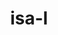 ---
title: "isa-l"
layout: cache
categories: [package, develop]
meta: {"compilers": ["gcc@11.4.0"], "num_specs": 7, "num_specs_by_stack": {"hep": 7, "root": 7}, "oss": ["ubuntu22.04"], "platforms": ["linux"], "stacks": ["hep", "root"], "targets": ["x86_64_v3"], "versions": ["2.31.1"]}
spec_details: [{"compiler": "gcc@11.4.0", "hash": "2ib7uyxeh6pc7okn3s2x3pf7vm3iewze", "os": "ubuntu22.04", "platform": "linux", "size": "-", "stacks": ["hep", "root"], "target": "x86_64_v3", "variants": ["build_system=autotools"], "versions": ["2.31.1"]}, {"compiler": "gcc@11.4.0", "hash": "56o5sjkadrlbbartn5wuz5hr5srte33t", "os": "ubuntu22.04", "platform": "linux", "size": "-", "stacks": ["hep", "root"], "target": "x86_64_v3", "variants": ["build_system=autotools"], "versions": ["2.31.1"]}, {"compiler": "gcc@11.4.0", "hash": "bkuo3jaylv642prkdrsigav3rdqsdpcn", "os": "ubuntu22.04", "platform": "linux", "size": "-", "stacks": ["hep", "root"], "target": "x86_64_v3", "variants": ["build_system=autotools"], "versions": ["2.31.1"]}, {"compiler": "gcc@11.4.0", "hash": "bzcp7nuuhmnx76kx5fmypzb5jissl3w6", "os": "ubuntu22.04", "platform": "linux", "size": "-", "stacks": ["hep", "root"], "target": "x86_64_v3", "variants": ["build_system=autotools"], "versions": ["2.31.1"]}, {"compiler": "gcc@11.4.0", "hash": "ebhvx6oyzxhffs24dtl5ikqjxhegx2vt", "os": "ubuntu22.04", "platform": "linux", "size": "-", "stacks": ["hep", "root"], "target": "x86_64_v3", "variants": ["build_system=autotools"], "versions": ["2.31.1"]}, {"compiler": "gcc@11.4.0", "hash": "q2ru36ekimlaqpgq4f6du2akymys56ai", "os": "ubuntu22.04", "platform": "linux", "size": "-", "stacks": ["hep", "root"], "target": "x86_64_v3", "variants": ["build_system=autotools"], "versions": ["2.31.1"]}, {"compiler": "gcc@11.4.0", "hash": "xiklmvaq4jxk4v5gu6nxw3v4now5dfno", "os": "ubuntu22.04", "platform": "linux", "size": "-", "stacks": ["hep", "root"], "target": "x86_64_v3", "variants": ["build_system=autotools"], "versions": ["2.31.1"]}]
---